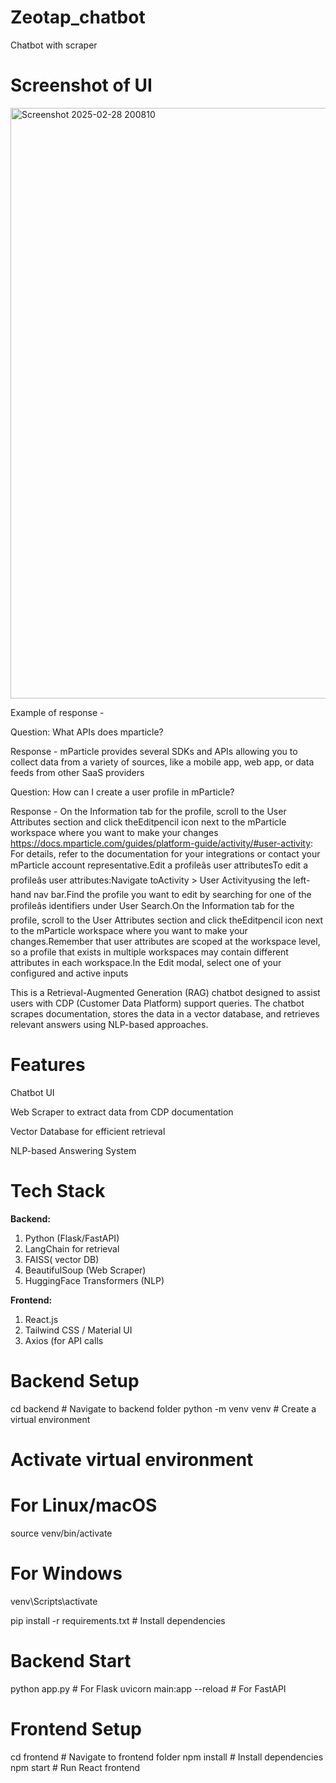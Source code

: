 # Zeotap_chatbot
Chatbot with scraper

# Screenshot of UI

<img width="945" alt="Screenshot 2025-02-28 200810" src="https://github.com/user-attachments/assets/4e05fe77-a8c8-4d53-af65-5964f41ab3e0" />

Example of response - 

Question: What APIs does mparticle?

Response - mParticle provides several SDKs and APIs allowing you to collect data from a variety of sources, like a mobile app, web app, or data feeds from other SaaS providers

Question: How can I create a user profile in mParticle?

Response - On the Information tab for the profile, scroll to the User Attributes section and click theEditpencil icon next to the mParticle workspace where you want to make your changes https://docs.mparticle.com/guides/platform-guide/activity/#user-activity: For details, refer to the documentation for your integrations or contact your mParticle account representative.Edit a profileâs user attributesTo edit a profileâs user attributes:Navigate toActivity > User Activityusing the left-hand nav bar.Find the profile you want to edit by searching for one of the profileâs identifiers under User Search.On the Information tab for the profile, scroll to the User Attributes section and click theEditpencil icon next to the mParticle workspace where you want to make your changes.Remember that user attributes are scoped at the workspace level, so a profile that exists in multiple workspaces may contain different attributes in each workspace.In the Edit modal, select one of your configured and active inputs



This is a Retrieval-Augmented Generation (RAG) chatbot designed to assist users with CDP (Customer Data Platform) support queries. The chatbot scrapes documentation, stores the data in a vector database, and retrieves relevant answers using NLP-based approaches.

# Features

Chatbot UI

Web Scraper to extract data from CDP documentation

Vector Database for efficient retrieval

NLP-based Answering System

# Tech Stack

**Backend:**
 1. Python (Flask/FastAPI)
 2. LangChain for retrieval
 3. FAISS( vector DB)
 4. BeautifulSoup (Web Scraper)
 5. HuggingFace Transformers (NLP)

**Frontend:**

 1. React.js
 2. Tailwind CSS / Material UI
 3. Axios (for API calls

# Backend Setup
cd backend  # Navigate to backend folder
python -m venv venv  # Create a virtual environment

# Activate virtual environment
# For Linux/macOS
source venv/bin/activate  
# For Windows
venv\Scripts\activate  

pip install -r requirements.txt  # Install dependencies

# Backend Start
python app.py  # For Flask
uvicorn main:app --reload  # For FastAPI

# Frontend Setup
cd frontend  # Navigate to frontend folder
npm install  # Install dependencies
npm start  # Run React frontend


 
